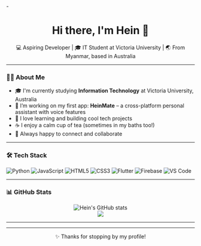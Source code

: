 -<h1 align="center">Hi there, I'm Hein 👋</h1>

<p align="center">
  💻 Aspiring Developer | 🎓 IT Student at Victoria University | 🌏 From Myanmar, based in Australia
</p>

---

### 🙋‍♂️ About Me

- 🎓 I'm currently studying **Information Technology** at Victoria University, Australia  
- 🌱 I’m working on my first app: **HeinMate** – a cross-platform personal assistant with voice features  
- 🧠 I love learning and building cool tech projects  
- ☕ I enjoy a calm cup of tea (sometimes in my baths too!)  
- 💬 Always happy to connect and collaborate

---

### 🛠️ Tech Stack

![Python](https://img.shields.io/badge/-Python-3776AB?style=flat&logo=python&logoColor=white)
![JavaScript](https://img.shields.io/badge/-JavaScript-F7DF1E?style=flat&logo=javascript&logoColor=black)
![HTML5](https://img.shields.io/badge/-HTML5-E34F26?style=flat&logo=html5&logoColor=white)
![CSS3](https://img.shields.io/badge/-CSS3-1572B6?style=flat&logo=css3&logoColor=white)
![Flutter](https://img.shields.io/badge/-Flutter-02569B?style=flat&logo=flutter&logoColor=white)
![Firebase](https://img.shields.io/badge/-Firebase-FFCA28?style=flat&logo=firebase&logoColor=black)
![VS Code](https://img.shields.io/badge/-VS%20Code-007ACC?style=flat&logo=visual-studio-code&logoColor=white)

---

### 📊 GitHub Stats

<p align="center">
  <img src="https://github-readme-stats.vercel.app/api?username=hein-username&show_icons=true&theme=tokyonight" alt="Hein's GitHub stats" />
  <br/>
  <img src="https://github-readme-streak-stats.herokuapp.com/?user=hein-username&theme=tokyonight" />
</p>

---
---

<p align="center">✨ Thanks for stopping by my profile!</p>
